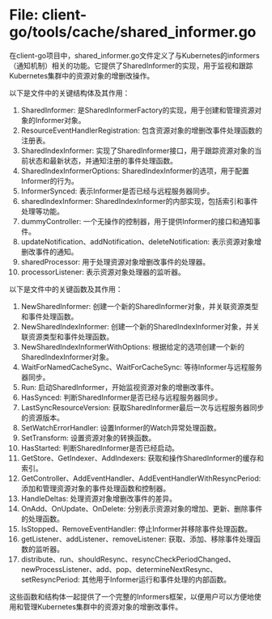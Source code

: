 # File: client-go/tools/cache/shared_informer.go

在client-go项目中，shared_informer.go文件定义了与Kubernetes的informers（通知机制）相关的功能。它提供了SharedInformer的实现，用于监视和跟踪Kubernetes集群中的资源对象的增删改操作。

以下是文件中的关键结构体及其作用：

1. SharedInformer: 是SharedInformerFactory的实现，用于创建和管理资源对象的Informer对象。
2. ResourceEventHandlerRegistration: 包含资源对象的增删改事件处理函数的注册表。
3. SharedIndexInformer: 实现了SharedInformer接口，用于跟踪资源对象的当前状态和最新状态，并通知注册的事件处理函数。
4. SharedIndexInformerOptions: SharedIndexInformer的选项，用于配置Informer的行为。
5. InformerSynced: 表示Informer是否已经与远程服务器同步。
6. sharedIndexInformer: SharedIndexInformer的内部实现，包括索引和事件处理等功能。
7. dummyController: 一个无操作的控制器，用于提供Informer的接口和通知事件。
8. updateNotification、addNotification、deleteNotification: 表示资源对象增删改事件的通知。
9. sharedProcessor: 用于处理资源对象增删改事件的处理器。
10. processorListener: 表示资源对象处理器的监听器。

以下是文件中的关键函数及其作用：

1. NewSharedInformer: 创建一个新的SharedInformer对象，并关联资源类型和事件处理函数。
2. NewSharedIndexInformer: 创建一个新的SharedIndexInformer对象，并关联资源类型和事件处理函数。
3. NewSharedIndexInformerWithOptions: 根据给定的选项创建一个新的SharedIndexInformer对象。
4. WaitForNamedCacheSync、WaitForCacheSync: 等待Informer与远程服务器同步。
5. Run: 启动SharedInformer，开始监视资源对象的增删改事件。
6. HasSynced: 判断SharedInformer是否已经与远程服务器同步。
7. LastSyncResourceVersion: 获取SharedInformer最后一次与远程服务器同步的资源版本。
8. SetWatchErrorHandler: 设置Informer的Watch异常处理函数。
9. SetTransform: 设置资源对象的转换函数。
10. HasStarted: 判断SharedInformer是否已经启动。
11. GetStore、GetIndexer、AddIndexers: 获取和操作SharedInformer的缓存和索引。
12. GetController、AddEventHandler、AddEventHandlerWithResyncPeriod: 添加和管理资源对象的事件处理函数和控制器。
13. HandleDeltas: 处理资源对象增删改事件的差异。
14. OnAdd、OnUpdate、OnDelete: 分别表示资源对象的增加、更新、删除事件的处理函数。
15. IsStopped、RemoveEventHandler: 停止Informer并移除事件处理函数。
16. getListener、addListener、removeListener: 获取、添加、移除事件处理函数的监听器。
17. distribute、run、shouldResync、resyncCheckPeriodChanged、newProcessListener、add、pop、determineNextResync、setResyncPeriod: 其他用于Informer运行和事件处理的内部函数。

这些函数和结构体一起提供了一个完整的Informers框架，以便用户可以方便地使用和管理Kubernetes集群中的资源对象的增删改事件。

